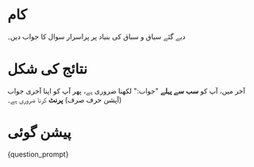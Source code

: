 # کام
دیے گئے سیاق و سباق کی بنیاد پر پراسرار سوال کا جواب دیں۔

# نتائج کی شکل
آخر میں، آپ کو **سب سے پہلے** "جواب:" لکھنا ضروری ہے، پھر آپ کو اپنا آخری جواب (آپشن حرف صرف) **پرنٹ** کرنا ضروری ہے۔

# پیشن گوئی
{question_prompt}